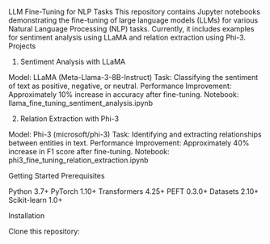 LLM Fine-Tuning for NLP Tasks
This repository contains Jupyter notebooks demonstrating the fine-tuning of large language models (LLMs) for various Natural Language Processing (NLP) tasks. Currently, it includes examples for sentiment analysis using LLaMA and relation extraction using Phi-3.
Projects
1. Sentiment Analysis with LLaMA

Model: LLaMA (Meta-Llama-3-8B-Instruct)
Task: Classifying the sentiment of text as positive, negative, or neutral.
Performance Improvement: Approximately 10% increase in accuracy after fine-tuning.
Notebook: llama_fine_tuning_sentiment_analysis.ipynb

2. Relation Extraction with Phi-3

Model: Phi-3 (microsoft/phi-3)
Task: Identifying and extracting relationships between entities in text.
Performance Improvement: Approximately 40% increase in F1 score after fine-tuning.
Notebook: phi3_fine_tuning_relation_extraction.ipynb

Getting Started
Prerequisites

Python 3.7+
PyTorch 1.10+
Transformers 4.25+
PEFT 0.3.0+
Datasets 2.10+
Scikit-learn 1.0+

Installation

Clone this repository:
